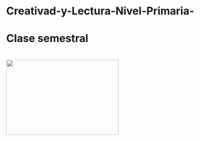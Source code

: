 # Creativad-y-Lectura-Nivel-Primaria-
<h1> Clase semestral<h1>

<img src="https://github.com/user-attachments/assets/dd835b2e-ae1e-4655-bb12-18ef17c299cd" width="300" height="200">

